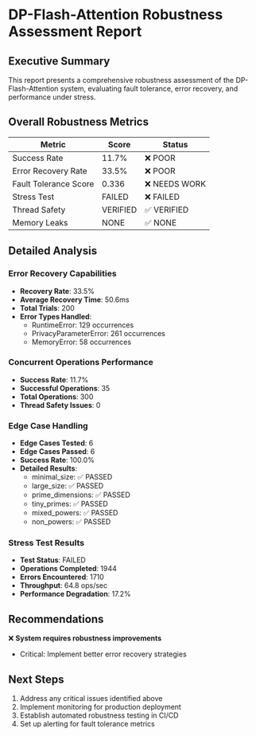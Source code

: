 # DP-Flash-Attention Robustness Assessment Report

## Executive Summary

This report presents a comprehensive robustness assessment of the DP-Flash-Attention
system, evaluating fault tolerance, error recovery, and performance under stress.

## Overall Robustness Metrics

| Metric | Score | Status |
|--------|-------|--------|
| Success Rate | 11.7% | ❌ POOR |
| Error Recovery Rate | 33.5% | ❌ POOR |
| Fault Tolerance Score | 0.336 | ❌ NEEDS WORK |
| Stress Test | FAILED | ❌ FAILED |
| Thread Safety | VERIFIED | ✅ VERIFIED |
| Memory Leaks | NONE | ✅ NONE |

## Detailed Analysis

### Error Recovery Capabilities

- **Recovery Rate**: 33.5%
- **Average Recovery Time**: 50.6ms
- **Total Trials**: 200
- **Error Types Handled**:
  - RuntimeError: 129 occurrences
  - PrivacyParameterError: 261 occurrences
  - MemoryError: 58 occurrences

### Concurrent Operations Performance

- **Success Rate**: 11.7%
- **Successful Operations**: 35
- **Total Operations**: 300
- **Thread Safety Issues**: 0

### Edge Case Handling

- **Edge Cases Tested**: 6
- **Edge Cases Passed**: 6
- **Success Rate**: 100.0%
- **Detailed Results**:
  - minimal_size: ✅ PASSED
  - large_size: ✅ PASSED
  - prime_dimensions: ✅ PASSED
  - tiny_primes: ✅ PASSED
  - mixed_powers: ✅ PASSED
  - non_powers: ✅ PASSED

### Stress Test Results

- **Test Status**: FAILED
- **Operations Completed**: 1944
- **Errors Encountered**: 1710
- **Throughput**: 64.8 ops/sec
- **Performance Degradation**: 17.2%

## Recommendations

❌ **System requires robustness improvements**
- Critical: Implement better error recovery strategies

## Next Steps

1. Address any critical issues identified above
2. Implement monitoring for production deployment
3. Establish automated robustness testing in CI/CD
4. Set up alerting for fault tolerance metrics